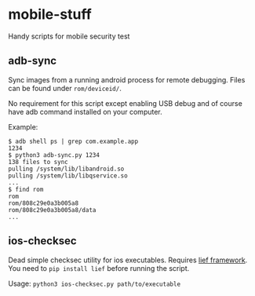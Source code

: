 # mobile-stuff
Handy scripts for mobile security test

## adb-sync

Sync images from a running android process for remote debugging. Files can be found under `rom/deviceid/`.

No requirement for this script except enabling USB debug and of course have adb command installed on your computer.

Example:

```
$ adb shell ps | grep com.example.app
1234
$ python3 adb-sync.py 1234
138 files to sync
pulling /system/lib/libandroid.so
pulling /system/lib/libqservice.so
...
$ find rom
rom
rom/808c29e0a3b005a8
rom/808c29e0a3b005a8/data
...
```

## ios-checksec

Dead simple checksec utility for ios executables. Requires [lief framework](https://github.com/lief-project/LIEF). You need to  `pip install lief` before running the script.

Usage: `python3 ios-checksec.py path/to/executable`

